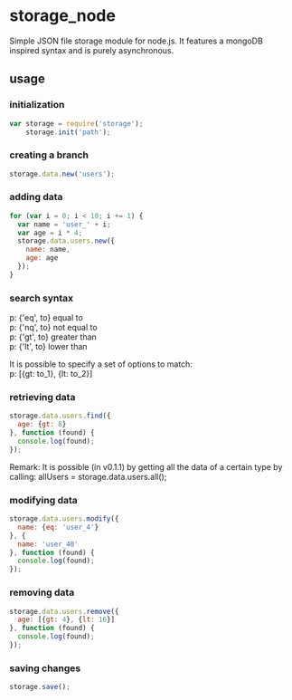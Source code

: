 storage_node
============

Simple JSON file storage module for node.js. It features a mongoDB inspired syntax and is purely asynchronous.

usage
-----

### initialization

```javascript
var storage = require('storage');
    storage.init('path');
```

### creating a branch

```javascript
storage.data.new('users');
```

### adding data

```javascript
for (var i = 0; i < 10; i += 1) {
  var name = 'user_' + i;
  var age = i * 4;
  storage.data.users.new({
    name: name,
    age: age
  });
}
```

### search syntax

 p: {'eq', to} equal to  
 p: {'nq', to} not equal to  
 p: {'gt', to} greater than  
 p: {'lt', to} lower than  

It is possible to specify a set of options to match:  
p: [{gt: to_1}, {lt: to_2}]

### retrieving data

```javascript
storage.data.users.find({
  age: {gt: 8}
}, function (found) {
  console.log(found);
});
```

Remark: It is possible (in v0.1.1) by getting all the data of a certain type by calling: allUsers = storage.data.users.all();

### modifying data

```javascript
storage.data.users.modify({
  name: {eq: 'user_4'}
}, {
  name: 'user_40'
}, function (found) {
  console.log(found);
});
```

### removing data

```javascript
storage.data.users.remove({
  age: [{gt: 4}, {lt: 16}]
}, function (found) {
  console.log(found);
});
```

### saving changes

```javascript
storage.save();
```

